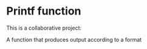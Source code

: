 # Printf function
This is a collaborative project:

A function that produces output according to a format
